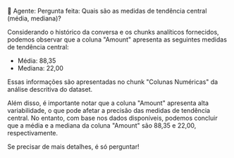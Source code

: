 🤖 Agente:
Pergunta feita: Quais são as medidas de tendência central (média, mediana)?

Considerando o histórico da conversa e os chunks analíticos fornecidos, podemos observar que a coluna "Amount" apresenta as seguintes medidas de tendência central:

- Média: 88,35
- Mediana: 22,00

Essas informações são apresentadas no chunk "Colunas Numéricas" da análise descritiva do dataset.

Além disso, é importante notar que a coluna "Amount" apresenta alta variabilidade, o que pode afetar a precisão das medidas de tendência central. No entanto, com base nos dados disponíveis, podemos concluir que a média e a mediana da coluna "Amount" são 88,35 e 22,00, respectivamente.

Se precisar de mais detalhes, é só perguntar!